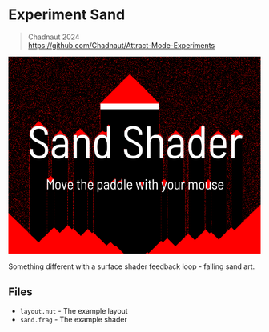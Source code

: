 # Experiment Sand

> Chadnaut 2024  
> https://github.com/Chadnaut/Attract-Mode-Experiments

![Example](example.png)

Something different with a surface shader feedback loop - falling sand art.

## Files

- `layout.nut` - The example layout
- `sand.frag` - The example shader

